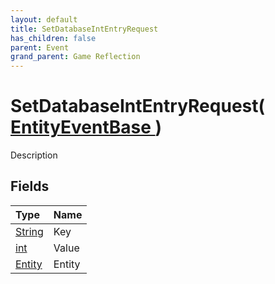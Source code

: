 ```yaml
---
layout: default
title: SetDatabaseIntEntryRequest
has_children: false
parent: Event
grand_parent: Game Reflection
---
```

# SetDatabaseIntEntryRequest( [ EntityEventBase ](/riftbreaker-wiki/docs/game-reflection/events/entity_event_base/) )
Description 

## Fields

| Type | Name |
|:----------|:--------------|
| [String](/riftbreaker-wiki/docs/game-reflection/components/string/) | Key |
| [int](/riftbreaker-wiki/docs/game-reflection/enums/int/) | Value |
| [Entity](/riftbreaker-wiki/docs/game-reflection/classes/entity/) | Entity |

